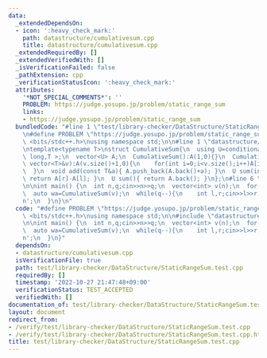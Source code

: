 ```yaml
---
data:
  _extendedDependsOn:
  - icon: ':heavy_check_mark:'
    path: datastructure/cumulativesum.cpp
    title: datastructure/cumulativesum.cpp
  _extendedRequiredBy: []
  _extendedVerifiedWith: []
  _isVerificationFailed: false
  _pathExtension: cpp
  _verificationStatusIcon: ':heavy_check_mark:'
  attributes:
    '*NOT_SPECIAL_COMMENTS*': ''
    PROBLEM: https://judge.yosupo.jp/problem/static_range_sum
    links:
    - https://judge.yosupo.jp/problem/static_range_sum
  bundledCode: "#line 1 \"test/library-checker/DataStructure/StaticRangeSum.test.cpp\"\
    \n#define PROBLEM \"https://judge.yosupo.jp/problem/static_range_sum\"\n#include\
    \ <bits/stdc++.h>\nusing namespace std;\n\n#line 1 \"datastructure/cumulativesum.cpp\"\
    \ntemplate<typename T>\nstruct CumulativeSum{\n  using U=conditional_t< is_same_v<T,int>,long\
    \ long,T >;\n  vector<U> A;\n  CumulativeSum():A(1,0){}\n  CumulativeSum(const\
    \ vector<T>&v):A(v.size()+1,0){\n    for(int i=0;i<v.size();i++)A[i+1]=A[i]+v[i];\n\
    \  }\n  void add(const T&a){ A.push_back(A.back()+a); }\n  U sum(int l,int r){\
    \ return A[r]-A[l]; }\n  U sum(){ return A.back(); }\n};\n#line 6 \"test/library-checker/DataStructure/StaticRangeSum.test.cpp\"\
    \n\nint main() {\n  int n,q;cin>>n>>q;\n  vector<int> v(n);\n  for(int i=0;i<n;i++)cin>>v[i];\n\
    \  auto wa=CumulativeSum(v);\n  while(q--){\n    int l,r;cin>>l>>r;\n    cout<<wa.sum(l,r)<<'\\\
    n';\n  }\n}\n"
  code: "#define PROBLEM \"https://judge.yosupo.jp/problem/static_range_sum\"\n#include\
    \ <bits/stdc++.h>\nusing namespace std;\n\n#include \"datastructure/cumulativesum.cpp\"\
    \n\nint main() {\n  int n,q;cin>>n>>q;\n  vector<int> v(n);\n  for(int i=0;i<n;i++)cin>>v[i];\n\
    \  auto wa=CumulativeSum(v);\n  while(q--){\n    int l,r;cin>>l>>r;\n    cout<<wa.sum(l,r)<<'\\\
    n';\n  }\n}"
  dependsOn:
  - datastructure/cumulativesum.cpp
  isVerificationFile: true
  path: test/library-checker/DataStructure/StaticRangeSum.test.cpp
  requiredBy: []
  timestamp: '2022-10-27 21:47:48+09:00'
  verificationStatus: TEST_ACCEPTED
  verifiedWith: []
documentation_of: test/library-checker/DataStructure/StaticRangeSum.test.cpp
layout: document
redirect_from:
- /verify/test/library-checker/DataStructure/StaticRangeSum.test.cpp
- /verify/test/library-checker/DataStructure/StaticRangeSum.test.cpp.html
title: test/library-checker/DataStructure/StaticRangeSum.test.cpp
---
```

